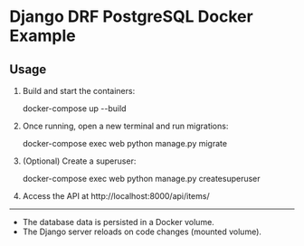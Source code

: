 # Django DRF PostgreSQL Docker Example

## Usage

1. Build and start the containers:

   docker-compose up --build

2. Once running, open a new terminal and run migrations:

   docker-compose exec web python manage.py migrate

3. (Optional) Create a superuser:

   docker-compose exec web python manage.py createsuperuser

4. Access the API at http://localhost:8000/api/items/

---

- The database data is persisted in a Docker volume.
- The Django server reloads on code changes (mounted volume).
